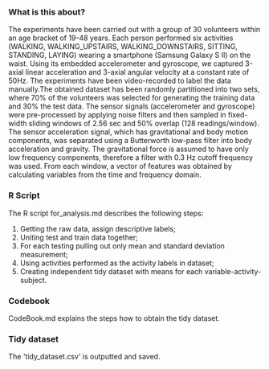 ### What is this about?
The experiments have been carried out with a group of 30 volunteers within an age bracket of 19-48 years. 
Each person performed six activities (WALKING, WALKING_UPSTAIRS, WALKING_DOWNSTAIRS, SITTING, STANDING, LAYING) wearing a smartphone (Samsung Galaxy S II) on the waist. 
Using its embedded accelerometer and gyroscope, we captured 3-axial linear acceleration and 3-axial angular velocity at a constant rate of 50Hz. 
The experiments have been video-recorded to label the data manually.The obtained dataset has been randomly partitioned into two sets, where 70% of the volunteers was selected for generating the training data and 30% the test data. 
The sensor signals (accelerometer and gyroscope) were pre-processed by applying noise filters and then sampled in fixed-width sliding windows of 2.56 sec and 50% overlap (128 readings/window). 
The sensor acceleration signal, which has gravitational and body motion components, was separated using a Butterworth low-pass filter into body acceleration and gravity. 
The gravitational force is assumed to have only low frequency components, therefore a filter with 0.3 Hz cutoff frequency was used. From each window, a vector of features was obtained by calculating variables from the time and frequency domain.


### R Script
The R script for_analysis.md describes the following steps:
1. Getting the raw data, assign descriptive labels;
2. Uniting test and train data together;
3. For each testing pulling out only mean and standard deviation measurement;
4. Using activities performed as the activity labels in dataset;
5. Creating independent tidy dataset with means for each variable-activity-subject.

### Codebook
CodeBook.md explains the steps how to obtain the tidy dataset.

### Tidy dataset
The 'tidy_dataset.csv' is outputted and saved.



